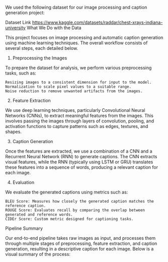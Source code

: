 We used the following dataset for our image processing and caption generation project:

Dataset Link
https://www.kaggle.com/datasets/raddar/chest-xrays-indiana-university
What We Do with the Data

This project focuses on image processing and automatic caption generation using machine learning techniques. The overall workflow consists of several steps, each detailed below.
1. Preprocessing the Images

To prepare the dataset for analysis, we perform various preprocessing tasks, such as:

    Resizing images to a consistent dimension for input to the model.
    Normalization to scale pixel values to a suitable range.
    Noise reduction to remove unwanted artifacts from the images.


2. Feature Extraction

We use deep learning techniques, particularly Convolutional Neural Networks (CNNs), to extract meaningful features from the images. This involves passing the images through layers of convolution, pooling, and activation functions to capture patterns such as edges, textures, and shapes.


3. Caption Generation

Once the features are extracted, we use a combination of a CNN and a Recurrent Neural Network (RNN) to generate captions. The CNN extracts visual features, while the RNN (typically using LSTM or GRU) translates these features into a sequence of words, producing a relevant caption for each image.


4. Evaluation

We evaluate the generated captions using metrics such as:

    BLEU Score: Measures how closely the generated caption matches the reference caption.
    ROUGE Score: Evaluates recall by comparing the overlap between generated and reference words.
    CIDEr Score: Custom metric designed for captioning tasks.


Pipeline Summary

Our end-to-end pipeline takes raw images as input, and processes them through multiple stages of preprocessing, feature extraction, and caption generation, resulting in a descriptive caption for each image. Below is a visual summary of the process:

